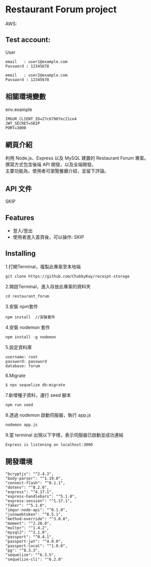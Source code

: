 # Restaurant Forum project
AWS:

## Test account:

User
```
email	: user1@example.com
Password : 12345678

email	: user2@example.com
Password : 12345678
```

## 相關環境變數
env.example
```
IMGUR_CLIENT_ID=27c67907ec21ce4
JWT_SECRET=SKIP
PORT=3000
```

## 網頁介紹

利用 Node.js、Express 以及 MySQL 建置的 Restaurant Forum 專案。  
撰寫方式包含後端 API 開發，以及全端開發。  
主要功能為，使用者可瀏覽餐廳介紹，並留下評論。


## API 文件

SKIP

## Features

- 登入/登出
- 使用者進入首頁後，可以操作:
SKIP
 
## Installing 

1.打開Terminal，複製此專案至本地端

```
git clone https://github.com/ChubbyKay/receipt-storage
```

2.開啟Terminal，進入存放此專案的資料夾

```
cd restaurant_forum
```

3.安裝 npm套件

```
npm install  //安裝套件
```

4.安裝 nodemon 套件

```
npm install -g nodemon
```

5.設定資料庫
```
username: root
password: password
database: forum
```

6.Migrate
```
$ npx sequelize db:migrate
```

7.新增種子資料，運行 seed 腳本

```
npm run seed
```

8.透過 nodemon 啟動伺服器，執行 app.js

```
nodemon app.js
```

9.當 terminal 出現以下字樣，表示伺服器已啟動並成功連結

```
Express is listening on localhost:3000
```

## 開發環境

    "bcryptjs": "^2.4.3",
    "body-parser": "^1.19.0",
    "connect-flash": "^0.1.1",
    "dotenv": "^8.2.0",
    "express": "^4.17.1",
    "express-handlebars": "^5.1.0",
    "express-session": "^1.17.1",
    "faker": "^5.1.0",
    "imgur-node-api": "^0.1.0",
    "jsonwebtoken": "^8.5.1",
    "method-override": "^3.0.0",
    "moment": "^2.28.0",
    "multer": "^1.4.2",
    "mysql2": "^2.1.0",
    "passport": "^0.4.1",
    "passport-jwt": "^4.0.0",
    "passport-local": "^1.0.0",
    "pg": "^8.3.3",
    "sequelize": "^6.3.5",
    "sequelize-cli": "^6.2.0"
